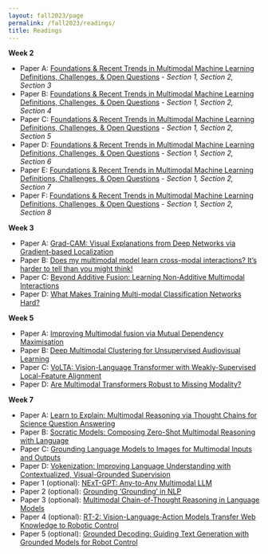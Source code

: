 ```yaml
---
layout: fall2023/page
permalink: /fall2023/readings/
title: Readings
---
```


**Week 2**

* Paper A: [Foundations & Recent Trends in Multimodal Machine Learning Definitions, Challenges, & Open Questions](https://arxiv.org/pdf/2209.03430.pdf) - _Section 1, Section 2, Section 3_
* Paper B: [Foundations & Recent Trends in Multimodal Machine Learning Definitions, Challenges, & Open Questions](https://arxiv.org/pdf/2209.03430.pdf) - _Section 1, Section 2, Section 4_
* Paper C: [Foundations & Recent Trends in Multimodal Machine Learning Definitions, Challenges, & Open Questions](https://arxiv.org/pdf/2209.03430.pdf) - _Section 1, Section 2, Section 5_
* Paper D: [Foundations & Recent Trends in Multimodal Machine Learning Definitions, Challenges, & Open Questions](https://arxiv.org/pdf/2209.03430.pdf) - _Section 1, Section 2, Section 6_
* Paper E: [Foundations & Recent Trends in Multimodal Machine Learning Definitions, Challenges, & Open Questions](https://arxiv.org/pdf/2209.03430.pdf) - _Section 1, Section 2, Section 7_
* Paper F: [Foundations & Recent Trends in Multimodal Machine Learning Definitions, Challenges, & Open Questions](https://arxiv.org/pdf/2209.03430.pdf) - _Section 1, Section 2, Section 8_


**Week 3**

* Paper A: [Grad-CAM: Visual Explanations from Deep Networks via Gradient-based Localization](https://arxiv.org/abs/1610.02391)
* Paper B: [Does my multimodal model learn cross-modal interactions? It’s harder to tell than you might think!](https://aclanthology.org/2020.emnlp-main.62.pdf)
* Paper C: [Beyond Additive Fusion: Learning Non-Additive Multimodal Interactions](https://aclanthology.org/2022.findings-emnlp.344/)
* Paper D: [What Makes Training Multi-modal Classification Networks Hard?](https://arxiv.org/pdf/1905.12681.pdf)


**Week 5**

* Paper A: [Improving Multimodal fusion via Mutual Dependency Maximisation](https://aclanthology.org/2021.emnlp-main.21.pdf)
* Paper B: [Deep Multimodal Clustering for Unsupervised Audiovisual Learning](https://openaccess.thecvf.com/content_CVPR_2019/papers/Hu_Deep_Multimodal_Clustering_for_Unsupervised_Audiovisual_Learning_CVPR_2019_paper.pdf)
* Paper C: [VoLTA: Vision-Language Transformer with Weakly-Supervised Local-Feature Alignment](https://arxiv.org/pdf/2210.04135.pdf)
* Paper D: [Are Multimodal Transformers Robust to Missing Modality?](https://openaccess.thecvf.com/content/CVPR2022/papers/Ma_Are_Multimodal_Transformers_Robust_to_Missing_Modality_CVPR_2022_paper.pdf)


**Week 7**

* Paper A: [Learn to Explain: Multimodal Reasoning via Thought Chains for Science Question Answering](https://proceedings.neurips.cc/paper_files/paper/2022/file/11332b6b6cf4485b84afadb1352d3a9a-Paper-Conference.pdf)
* Paper B: [Socratic Models: Composing Zero-Shot Multimodal Reasoning with Language](https://arxiv.org/abs/2204.00598)[](https://openaccess.thecvf.com/content/CVPR2022/papers/Ma_Are_Multimodal_Transformers_Robust_to_Missing_Modality_CVPR_2022_paper.pdf)
* Paper C: [Grounding Language Models to Images for Multimodal Inputs and Outputs](https://arxiv.org/pdf/2301.13823.pdf)
* Paper D: [Vokenization: Improving Language Understanding with Contextualized, Visual-Grounded Supervision](https://arxiv.org/pdf/2010.06775.pdf)
* Paper 1 (optional): [NExT-GPT: Any-to-Any Multimodal LLM](https://arxiv.org/pdf/2309.05519.pdf)
* Paper 2 (optional): [Grounding ‘Grounding’ in NLP](https://arxiv.org/abs/2106.02192)
* Paper 3 (optional): [Multimodal Chain-of-Thought Reasoning in Language Models](https://arxiv.org/abs/2302.00923)
* Paper 4 (optional): [RT-2: Vision-Language-Action Models Transfer Web Knowledge to Robotic Control](https://arxiv.org/pdf/2307.15818.pdf)
* Paper 5 (optional): [Grounded Decoding: Guiding Text Generation with Grounded Models for Robot Control](https://arxiv.org/pdf/2303.00855.pdf)
